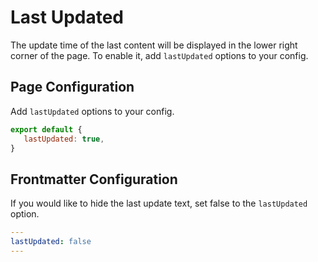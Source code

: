 # Last Updated

The update time of the last content will be displayed in the lower right corner of the page.
To enable it, add `lastUpdated` options to your config.

## Page Configuration

Add `lastUpdated` options to your config.

```js
export default {
   lastUpdated: true,
}
```

## Frontmatter Configuration

If you would like to hide the last update text, set false to the `lastUpdated` option.

```yaml
---
lastUpdated: false
---
```
